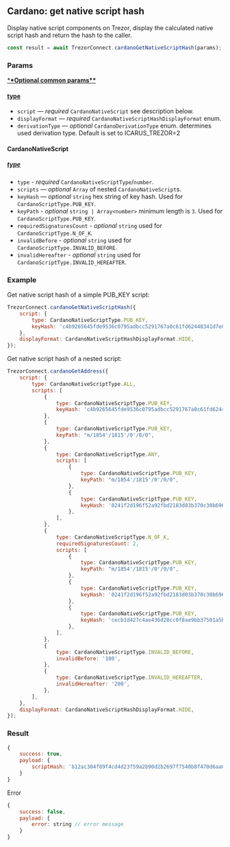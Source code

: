 ## Cardano: get native script hash

Display native script components on Trezor, display the calculated native script hash and return the hash to the caller.

```javascript
const result = await TrezorConnect.cardanoGetNativeScriptHash(params);
```

### Params

[\***\*Optional common params\*\***](commonParams.md)

#### [type](../../../../packages/connect/src/types/api/cardanoGetNativeScriptHash.ts#L14)

-   `script` — _required_ `CardanoNativeScript` see description below.
-   `displayFormat` — _required_ `CardanoNativeScriptHashDisplayFormat` enum.
-   `derivationType` — _optional_ `CardanoDerivationType` enum. determines used derivation type. Default is set to ICARUS_TREZOR=2

#### CardanoNativeScript

##### [type](../../../../packages/connect/src/types/api/cardanoGetNativeScriptHash.ts#L4)

-   `type` - _required_ `CardanoNativeScriptType`/`number`.
-   `scripts` — _optional_ `Array` of nested `CardanoNativeScript`s.
-   `keyHash` — _optional_ `string` hex string of key hash. Used for `CardanoScriptType.PUB_KEY`.
-   `keyPath` - _optional_ `string | Array<number>` minimum length is `3`. Used for `CardanoScriptType.PUB_KEY`.
-   `requiredSignaturesCount` - _optional_ `string` used for `CardanoScriptType.N_OF_K`.
-   `invalidBefore` - _optional_ `string` used for `CardanoScriptType.INVALID_BEFORE`.
-   `invalidHereafter` - _optional_ `string` used for `CardanoScriptType.INVALID_HEREAFTER`.

### Example

Get native script hash of a simple PUB_KEY script:

```javascript
TrezorConnect.cardanoGetNativeScriptHash({
    script: {
        type: CardanoNativeScriptType.PUB_KEY,
        keyHash: 'c4b9265645fde9536c0795adbcc5291767a0c61fd62448341d7e0386',
    },
    displayFormat: CardanoNativeScriptHashDisplayFormat.HIDE,
});
```

Get native script hash of a nested script:

```javascript
TrezorConnect.cardanoGetAddress({
    script: {
        type: CardanoNativeScriptType.ALL,
        scripts: [
            {
                type: CardanoNativeScriptType.PUB_KEY,
                keyHash: 'c4b9265645fde9536c0795adbcc5291767a0c61fd62448341d7e0386',
            },
            {
                type: CardanoNativeScriptType.PUB_KEY,
                keyPath: "m/1854'/1815'/0'/0/0",
            },
            {
                type: CardanoNativeScriptType.ANY,
                scripts: [
                    {
                        type: CardanoNativeScriptType.PUB_KEY,
                        keyPath: "m/1854'/1815'/0'/0/0",
                    },
                    {
                        type: CardanoNativeScriptType.PUB_KEY,
                        keyHash: '0241f2d196f52a92fbd2183d03b370c30b6960cfdeae364ffabac889',
                    },
                ],
            },
            {
                type: CardanoNativeScriptType.N_OF_K,
                requiredSignaturesCount: 2,
                scripts: [
                    {
                        type: CardanoNativeScriptType.PUB_KEY,
                        keyPath: "m/1854'/1815'/0'/0/0",
                    },
                    {
                        type: CardanoNativeScriptType.PUB_KEY,
                        keyHash: '0241f2d196f52a92fbd2183d03b370c30b6960cfdeae364ffabac889',
                    },
                    {
                        type: CardanoNativeScriptType.PUB_KEY,
                        keyHash: 'cecb1d427c4ae436d28cc0f8ae9bb37501a5b77bcc64cd1693e9ae20',
                    },
                ],
            },
            {
                type: CardanoNativeScriptType.INVALID_BEFORE,
                invalidBefore: '100',
            },
            {
                type: CardanoNativeScriptType.INVALID_HEREAFTER,
                invalidHereafter: '200',
            },
        ],
    },
    displayFormat: CardanoNativeScriptHashDisplayFormat.HIDE,
});
```

### Result

```javascript
{
    success: true,
    payload: {
        scriptHash: 'b12ac304f89f4cd4d23f59a2b90d2b2697f7540b8f470d6aa05851b5',
    }
}
```

Error

```javascript
{
    success: false,
    payload: {
        error: string // error message
    }
}
```

